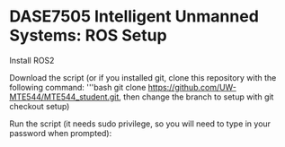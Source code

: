 # DASE7505 Intelligent Unmanned Systems: ROS Setup

Install ROS2

Download the script (or if you installed git, clone this repository with the following command:
'''bash
git clone https://github.com/UW-MTE544/MTE544_student.git, then change the branch to setup with git checkout setup)

Run the script (it needs sudo privilege, so you will need to type in your password when prompted):
